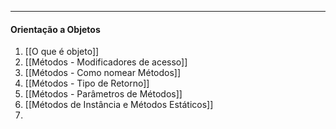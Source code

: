 ___

#### Orientação a Objetos
1. [[O que é objeto]]
2. [[Métodos - Modificadores de acesso]]
3. [[Métodos - Como nomear Métodos]]
4. [[Métodos - Tipo de Retorno]]
5. [[Métodos - Parâmetros de Métodos]]
6. [[Métodos de Instância e Métodos Estáticos]]
7. 